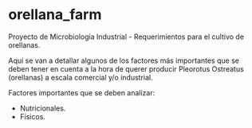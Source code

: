 # orellana_farm
Proyecto de Microbiología Industrial - Requerimientos para el cultivo de orellanas.

Aquí se van a detallar algunos de los factores más importantes que se deben tener en cuenta a la hora de querer producir Pleorotus Ostreatus (orellanas) a escala comercial y/o industrial.

Factores importantes que se deben analizar:
- Nutricionales.
- Físicos.
